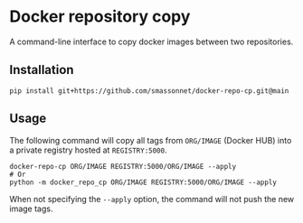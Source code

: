 # Docker repository copy

A command-line interface to copy docker images between two repositories.

## Installation

```shell
pip install git+https://github.com/smassonnet/docker-repo-cp.git@main
```

## Usage

The following command will copy all tags from `ORG/IMAGE` (Docker HUB)
into a private registry hosted at `REGISTRY:5000`.

```shell
docker-repo-cp ORG/IMAGE REGISTRY:5000/ORG/IMAGE --apply
# Or
python -m docker_repo_cp ORG/IMAGE REGISTRY:5000/ORG/IMAGE --apply
```

When not specifying the `--apply` option, the command will not push the new image tags.
